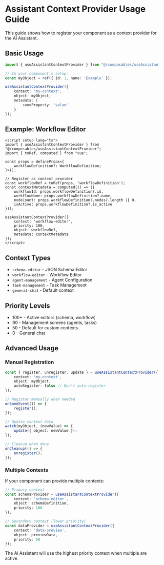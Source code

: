 # Assistant Context Provider Usage Guide

This guide shows how to register your component as a context provider for the AI Assistant.

## Basic Usage

```typescript
import { useAssistantContextProvider } from "@/composables/useAssistantContextProvider";

// In your component's setup:
const myObject = ref({ id: 1, name: 'Example' });

useAssistantContextProvider({
    context: 'my-context',
    object: myObject,
    metadata: {
        someProperty: 'value'
    }
});
```

## Example: Workflow Editor

```vue
<script setup lang="ts">
import { useAssistantContextProvider } from "@/composables/useAssistantContextProvider";
import { toRef, computed } from "vue";

const props = defineProps<{
    workflowDefinition?: WorkflowDefinition;
}>();

// Register as context provider
const workflowRef = toRef(props, 'workflowDefinition');
const contextMetadata = computed(() => ({
    workflowId: props.workflowDefinition?.id,
    workflowName: props.workflowDefinition?.name,
    nodeCount: props.workflowDefinition?.nodes?.length || 0,
    isActive: props.workflowDefinition?.is_active
}));

useAssistantContextProvider({
    context: 'workflow-editor',
    priority: 100,
    object: workflowRef,
    metadata: contextMetadata
});
</script>
```

## Context Types

- `schema-editor` - JSON Schema Editor
- `workflow-editor` - Workflow Editor
- `agent-management` - Agent Configuration
- `task-management` - Task Management
- `general-chat` - Default context

## Priority Levels

- 100+ - Active editors (schema, workflow)
- 90 - Management screens (agents, tasks)
- 50 - Default for custom contexts
- 0 - General chat

## Advanced Usage

### Manual Registration

```typescript
const { register, unregister, update } = useAssistantContextProvider({
    context: 'my-context',
    object: myObject,
    autoRegister: false // Don't auto-register
});

// Register manually when needed
onSomeEvent(() => {
    register();
});

// Update context data
watch(myObject, (newValue) => {
    update({ object: newValue });
});

// Cleanup when done
onCleanup(() => {
    unregister();
});
```

### Multiple Contexts

If your component can provide multiple contexts:

```typescript
// Primary context
const schemaProvider = useAssistantContextProvider({
    context: 'schema-editor',
    object: schemaDefinition,
    priority: 100
});

// Secondary context (lower priority)
const dataProvider = useAssistantContextProvider({
    context: 'data-preview',
    object: previewData,
    priority: 50
});
```

The AI Assistant will use the highest priority context when multiple are active.